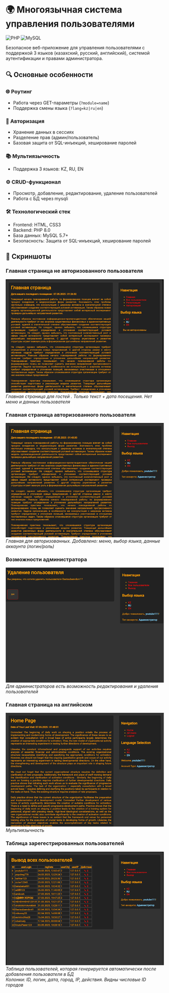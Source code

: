 # 🌍 Многоязычная система управления пользователями

![PHP](https://img.shields.io/badge/PHP-8.0+-purple.svg)
![MySQL](https://img.shields.io/badge/MySQL-5.7+-blue.svg)

Безопасное веб-приложение для управления пользователями с поддержкой 3 языков (казахский, русский, английский), системой аутентификации и правами администратора.

## 🔍 Основные особенности

### 🌐 Роутинг
- Работа через GET-параметры (`?module=name`)
- Поддержка смены языка (`?lang=kz|ru|en`)

### 🔐 Авторизация
- Хранение данных в сессиях
- Разделение прав (админ/пользователь)
- Базовая защита от SQL-инъекций, хеширование паролей

### 📚 Мультиязычность
- Поддержка 3 языков: KZ, RU, EN

### ⚙️ CRUD-функционал
- Просмотр, добавление, редактирование, удаление пользователей
- Работа с БД через mysqli


### 🛠 Технологический стек
- Frontend: HTML, CSS3
- Backend: PHP 8.0
- База данных: MySQL 5.7+
- Безопасность: Защита от SQL-инъекций, хеширование паролей

## 📸 Скриншоты  

### Главная страница не авторизованного пользователя 
![Главная](screenshots/main.png) 
<br/>
*Главная страница для гостей . Только текст + дата посещения. Нет меню и данных пользователя* 

### Главная страница авторизованного пользователя 
![Главная с авторизацией](screenshots/mainReg.png) 
<br/>
*Главная для авторизованных. Добавлено: меню, выбор языка, данные аккаунта (логин/роль)*

### Возможности администратора
![Удаление пользователя](screenshots/delete.png) 
<br/>
*Для администраторов есть возможность редактирования и удаления пользователей*

### Главная страница на английском 
![Поддержка английского](screenshots/mainEn.png) 
<br/>
*Мультиязычность*

### Таблица зарегестрированных пользователей
![Таблица пользователей](screenshots/user.png) 
<br/>
*Таблица пользователей, которая генерируется автоматически после добавления пользователя в БД 
<br/>
Колонки: ID, логин, дата, город, IP, действия. Видны числовые ID городов*

